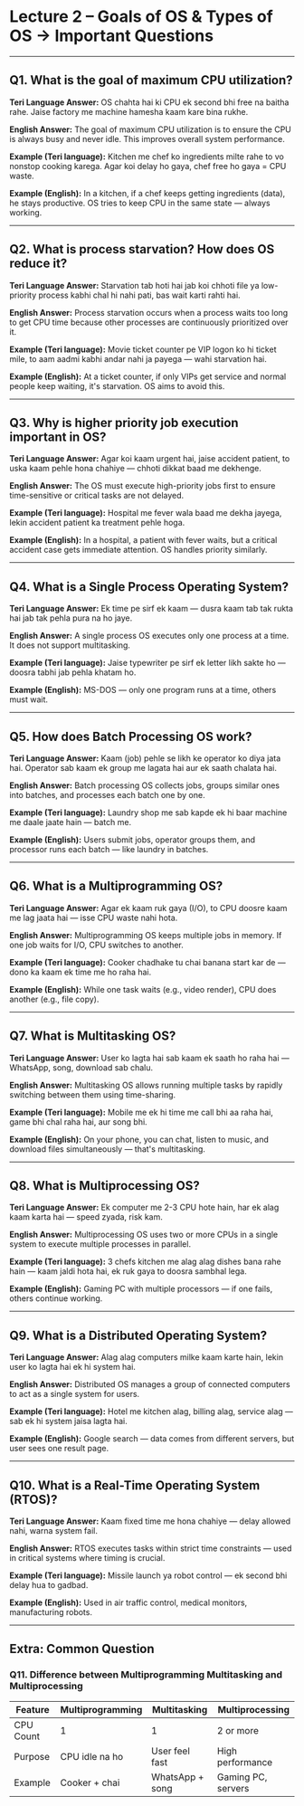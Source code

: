 # Lecture 2 – Goals of OS & Types of OS → Important Questions

---

## Q1. What is the goal of maximum CPU utilization?

**Teri Language Answer:**
OS chahta hai ki CPU ek second bhi free na baitha rahe. Jaise factory me machine hamesha kaam kare bina rukhe.

**English Answer:**
The goal of maximum CPU utilization is to ensure the CPU is always busy and never idle. This improves overall system performance.

**Example (Teri language):**
Kitchen me chef ko ingredients milte rahe to vo nonstop cooking karega. Agar koi delay ho gaya, chef free ho gaya = CPU waste.

**Example (English):**
In a kitchen, if a chef keeps getting ingredients (data), he stays productive. OS tries to keep CPU in the same state — always working.

---

## Q2. What is process starvation? How does OS reduce it?

**Teri Language Answer:**
Starvation tab hoti hai jab koi chhoti file ya low-priority process kabhi chal hi nahi pati, bas wait karti rahti hai.

**English Answer:**
Process starvation occurs when a process waits too long to get CPU time because other processes are continuously prioritized over it.

**Example (Teri language):**
Movie ticket counter pe VIP logon ko hi ticket mile, to aam aadmi kabhi andar nahi ja payega — wahi starvation hai.

**Example (English):**
At a ticket counter, if only VIPs get service and normal people keep waiting, it's starvation. OS aims to avoid this.

---

## Q3. Why is higher priority job execution important in OS?

**Teri Language Answer:**
Agar koi kaam urgent hai, jaise accident patient, to uska kaam pehle hona chahiye — chhoti dikkat baad me dekhenge.

**English Answer:**
The OS must execute high-priority jobs first to ensure time-sensitive or critical tasks are not delayed.

**Example (Teri language):**
Hospital me fever wala baad me dekha jayega, lekin accident patient ka treatment pehle hoga.

**Example (English):**
In a hospital, a patient with fever waits, but a critical accident case gets immediate attention. OS handles priority similarly.

---

## Q4. What is a Single Process Operating System?

**Teri Language Answer:**
Ek time pe sirf ek kaam — dusra kaam tab tak rukta hai jab tak pehla pura na ho jaye.

**English Answer:**
A single process OS executes only one process at a time. It does not support multitasking.

**Example (Teri language):**
Jaise typewriter pe sirf ek letter likh sakte ho — doosra tabhi jab pehla khatam ho.

**Example (English):**
MS-DOS — only one program runs at a time, others must wait.

---

## Q5. How does Batch Processing OS work?

**Teri Language Answer:**
Kaam (job) pehle se likh ke operator ko diya jata hai. Operator sab kaam ek group me lagata hai aur ek saath chalata hai.

**English Answer:**
Batch processing OS collects jobs, groups similar ones into batches, and processes each batch one by one.

**Example (Teri language):**
Laundry shop me sab kapde ek hi baar machine me daale jaate hain — batch me.

 **Example (English):**
Users submit jobs, operator groups them, and processor runs each batch — like laundry in batches.

---

## Q6. What is a Multiprogramming OS?

**Teri Language Answer:**
Agar ek kaam ruk gaya (I/O), to CPU doosre kaam me lag jaata hai — isse CPU waste nahi hota.

**English Answer:**
Multiprogramming OS keeps multiple jobs in memory. If one job waits for I/O, CPU switches to another.

**Example (Teri language):**
Cooker chadhake tu chai banana start kar de — dono ka kaam ek time me ho raha hai.

**Example (English):**
While one task waits (e.g., video render), CPU does another (e.g., file copy).

---

##  Q7. What is Multitasking OS?

 **Teri Language Answer:**
User ko lagta hai sab kaam ek saath ho raha hai — WhatsApp, song, download sab chalu.

 **English Answer:**
Multitasking OS allows running multiple tasks by rapidly switching between them using time-sharing.

 **Example (Teri language):**
Mobile me ek hi time me call bhi aa raha hai, game bhi chal raha hai, aur song bhi.

 **Example (English):**
On your phone, you can chat, listen to music, and download files simultaneously — that's multitasking.

---

##  Q8. What is Multiprocessing OS?

 **Teri Language Answer:**
Ek computer me 2-3 CPU hote hain, har ek alag kaam karta hai — speed zyada, risk kam.

 **English Answer:**
Multiprocessing OS uses two or more CPUs in a single system to execute multiple processes in parallel.

 **Example (Teri language):**
3 chefs kitchen me alag alag dishes bana rahe hain — kaam jaldi hota hai, ek ruk gaya to doosra sambhal lega.

 **Example (English):**
Gaming PC with multiple processors — if one fails, others continue working.

---

##  Q9. What is a Distributed Operating System?

**Teri Language Answer:**
Alag alag computers milke kaam karte hain, lekin user ko lagta hai ek hi system hai.

**English Answer:**
Distributed OS manages a group of connected computers to act as a single system for users.

 **Example (Teri language):**
Hotel me kitchen alag, billing alag, service alag — sab ek hi system jaisa lagta hai.

**Example (English):**
Google search — data comes from different servers, but user sees one result page.

---

##  Q10. What is a Real-Time Operating System (RTOS)?

 **Teri Language Answer:**
Kaam fixed time me hona chahiye — delay allowed nahi, warna system fail.

 **English Answer:**
RTOS executes tasks within strict time constraints — used in critical systems where timing is crucial.

 **Example (Teri language):**
Missile launch ya robot control — ek second bhi delay hua to gadbad.

**Example (English):**
Used in air traffic control, medical monitors, manufacturing robots.

---

##  Extra: Common Question

### Q11. Difference between Multiprogramming Multitasking  and Multiprocessing

| Feature   | Multiprogramming | Multitasking    | Multiprocessing    |
| --------- | ---------------- | --------------- | ------------------ |
| CPU Count | 1                | 1               | 2 or more          |
| Purpose   | CPU idle na ho   | User feel fast  | High performance   |
| Example   | Cooker + chai    | WhatsApp + song | Gaming PC, servers |
